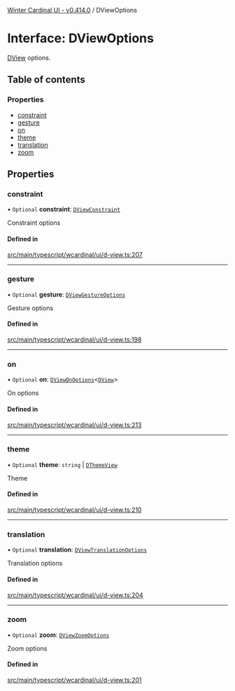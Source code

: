 [Winter Cardinal UI - v0.414.0](../index.md) / DViewOptions

# Interface: DViewOptions

[DView](DView.md) options.

## Table of contents

### Properties

- [constraint](DViewOptions.md#constraint)
- [gesture](DViewOptions.md#gesture)
- [on](DViewOptions.md#on)
- [theme](DViewOptions.md#theme)
- [translation](DViewOptions.md#translation)
- [zoom](DViewOptions.md#zoom)

## Properties

### constraint

• `Optional` **constraint**: [`DViewConstraint`](../index.md#dviewconstraint)

Constraint options

#### Defined in

[src/main/typescript/wcardinal/ui/d-view.ts:207](https://github.com/winter-cardinal/winter-cardinal-ui/blob/v0.414.0/src/main/typescript/wcardinal/ui/d-view.ts#L207)

___

### gesture

• `Optional` **gesture**: [`DViewGestureOptions`](DViewGestureOptions.md)

Gesture options

#### Defined in

[src/main/typescript/wcardinal/ui/d-view.ts:198](https://github.com/winter-cardinal/winter-cardinal-ui/blob/v0.414.0/src/main/typescript/wcardinal/ui/d-view.ts#L198)

___

### on

• `Optional` **on**: [`DViewOnOptions`](DViewOnOptions.md)\<[`DView`](DView.md)\>

On options

#### Defined in

[src/main/typescript/wcardinal/ui/d-view.ts:213](https://github.com/winter-cardinal/winter-cardinal-ui/blob/v0.414.0/src/main/typescript/wcardinal/ui/d-view.ts#L213)

___

### theme

• `Optional` **theme**: `string` \| [`DThemeView`](DThemeView.md)

Theme

#### Defined in

[src/main/typescript/wcardinal/ui/d-view.ts:210](https://github.com/winter-cardinal/winter-cardinal-ui/blob/v0.414.0/src/main/typescript/wcardinal/ui/d-view.ts#L210)

___

### translation

• `Optional` **translation**: [`DViewTranslationOptions`](DViewTranslationOptions.md)

Translation options

#### Defined in

[src/main/typescript/wcardinal/ui/d-view.ts:204](https://github.com/winter-cardinal/winter-cardinal-ui/blob/v0.414.0/src/main/typescript/wcardinal/ui/d-view.ts#L204)

___

### zoom

• `Optional` **zoom**: [`DViewZoomOptions`](DViewZoomOptions.md)

Zoom options

#### Defined in

[src/main/typescript/wcardinal/ui/d-view.ts:201](https://github.com/winter-cardinal/winter-cardinal-ui/blob/v0.414.0/src/main/typescript/wcardinal/ui/d-view.ts#L201)
